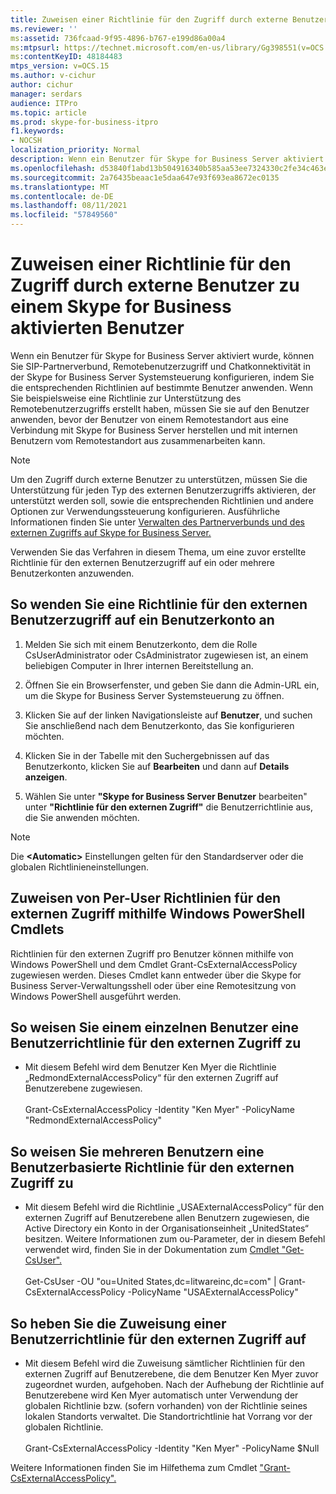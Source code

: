 ```yaml
---
title: Zuweisen einer Richtlinie für den Zugriff durch externe Benutzer
ms.reviewer: ''
ms:assetid: 736fcaad-9f95-4896-b767-e199d86a00a4
ms:mtpsurl: https://technet.microsoft.com/en-us/library/Gg398551(v=OCS.15)
ms:contentKeyID: 48184483
mtps_version: v=OCS.15
ms.author: v-cichur
author: cichur
manager: serdars
audience: ITPro
ms.topic: article
ms.prod: skype-for-business-itpro
f1.keywords:
- NOCSH
localization_priority: Normal
description: Wenn ein Benutzer für Skype for Business Server aktiviert wurde, können Sie SIP-Partnerverbund, Remotebenutzerzugriff und Chatkonnektivität in der Skype for Business Server Systemsteuerung konfigurieren, indem Sie die entsprechenden Richtlinien auf bestimmte Benutzer anwenden.
ms.openlocfilehash: d53840f1abd13b504916340b585aa53ee7324330c2fe34c463e66c54dc180417
ms.sourcegitcommit: 2a76435beaac1e5daa647e93f693ea8672ec0135
ms.translationtype: MT
ms.contentlocale: de-DE
ms.lasthandoff: 08/11/2021
ms.locfileid: "57849560"
---
```

# <a name="assign-an-external-user-access-policy-to-a-skype-for-business-enabled-user"></a>Zuweisen einer Richtlinie für den Zugriff durch externe Benutzer zu einem Skype for Business aktivierten Benutzer

Wenn ein Benutzer für Skype for Business Server aktiviert wurde, können Sie SIP-Partnerverbund, Remotebenutzerzugriff und Chatkonnektivität in der Skype for Business Server Systemsteuerung konfigurieren, indem Sie die entsprechenden Richtlinien auf bestimmte Benutzer anwenden. Wenn Sie beispielsweise eine Richtlinie zur Unterstützung des Remotebenutzerzugriffs erstellt haben, müssen Sie sie auf den Benutzer anwenden, bevor der Benutzer von einem Remotestandort aus eine Verbindung mit Skype for Business Server herstellen und mit internen Benutzern vom Remotestandort aus zusammenarbeiten kann.


> [!NOTE]  
> Um den Zugriff durch externe Benutzer zu unterstützen, müssen Sie die Unterstützung für jeden Typ des externen Benutzerzugriffs aktivieren, der unterstützt werden soll, sowie die entsprechenden Richtlinien und andere Optionen zur Verwendungssteuerung konfigurieren. Ausführliche Informationen finden Sie unter [Verwalten des Partnerverbunds und des externen Zugriffs auf Skype for Business Server.](../managing-federation-and-external-access.md)


Verwenden Sie das Verfahren in diesem Thema, um eine zuvor erstellte Richtlinie für den externen Benutzerzugriff auf ein oder mehrere Benutzerkonten anzuwenden.


## <a name="to-apply-an-external-user-policy-to-a-user-account"></a>So wenden Sie eine Richtlinie für den externen Benutzerzugriff auf ein Benutzerkonto an

1.  Melden Sie sich mit einem Benutzerkonto, dem die Rolle CsUserAdministrator oder CsAdministrator zugewiesen ist, an einem beliebigen Computer in Ihrer internen Bereitstellung an.

2.  Öffnen Sie ein Browserfenster, und geben Sie dann die Admin-URL ein, um die Skype for Business Server Systemsteuerung zu öffnen. 

3.  Klicken Sie auf der linken Navigationsleiste auf **Benutzer**, und suchen Sie anschließend nach dem Benutzerkonto, das Sie konfigurieren möchten.

4.  Klicken Sie in der Tabelle mit den Suchergebnissen auf das Benutzerkonto, klicken Sie auf **Bearbeiten** und dann auf **Details anzeigen**.

5.  Wählen Sie unter **"Skype for Business Server Benutzer** bearbeiten" unter **"Richtlinie für den externen Zugriff"** die Benutzerrichtlinie aus, die Sie anwenden möchten.
     
> [!NOTE]  
> Die **\<Automatic>** Einstellungen gelten für den Standardserver oder die globalen Richtlinieneinstellungen.


## <a name="assigning-per-user-external-access-policies-by-using-windows-powershell-cmdlets"></a>Zuweisen von Per-User Richtlinien für den externen Zugriff mithilfe Windows PowerShell Cmdlets

Richtlinien für den externen Zugriff pro Benutzer können mithilfe von Windows PowerShell und dem Cmdlet Grant-CsExternalAccessPolicy zugewiesen werden. Dieses Cmdlet kann entweder über die Skype for Business Server-Verwaltungsshell oder über eine Remotesitzung von Windows PowerShell ausgeführt werden. 

## <a name="to-assign-a-per-user-external-access-policy-to-a-single-user"></a>So weisen Sie einem einzelnen Benutzer eine Benutzerrichtlinie für den externen Zugriff zu

  - Mit diesem Befehl wird dem Benutzer Ken Myer die Richtlinie „RedmondExternalAccessPolicy“ für den externen Zugriff auf Benutzerebene zugewiesen.<br/><br/>Grant-CsExternalAccessPolicy -Identity "Ken Myer" -PolicyName "RedmondExternalAccessPolicy"


## <a name="to-assign-a-per-user-external-access-policy-to-multiple-users"></a>So weisen Sie mehreren Benutzern eine Benutzerbasierte Richtlinie für den externen Zugriff zu

  - Mit diesem Befehl wird die Richtlinie „USAExternalAccessPolicy“ für den externen Zugriff auf Benutzerebene allen Benutzern zugewiesen, die Active Directory ein Konto in der Organisationseinheit „UnitedStates“ besitzen. Weitere Informationen zum ou-Parameter, der in diesem Befehl verwendet wird, finden Sie in der Dokumentation zum [Cmdlet "Get-CsUser".](/powershell/module/skype/Get-CsUser)<br/><br/>Get-CsUser -OU "ou=United States,dc=litwareinc,dc=com" | Grant-CsExternalAccessPolicy -PolicyName "USAExternalAccessPolicy"


## <a name="to-unassign-a-per-user-external-access-policy"></a>So heben Sie die Zuweisung einer Benutzerrichtlinie für den externen Zugriff auf

  - Mit diesem Befehl wird die Zuweisung sämtlicher Richtlinien für den externen Zugriff auf Benutzerebene, die dem Benutzer Ken Myer zuvor zugeordnet wurden, aufgehoben. Nach der Aufhebung der Richtlinie auf Benutzerebene wird Ken Myer automatisch unter Verwendung der globalen Richtlinie bzw. (sofern vorhanden) von der Richtlinie seines lokalen Standorts verwaltet. Die Standortrichtlinie hat Vorrang vor der globalen Richtlinie.<br/><br/>Grant-CsExternalAccessPolicy -Identity "Ken Myer" -PolicyName $Null


Weitere Informationen finden Sie im Hilfethema zum Cmdlet ["Grant-CsExternalAccessPolicy".](/powershell/module/skype/Grant-CsExternalAccessPolicy)
